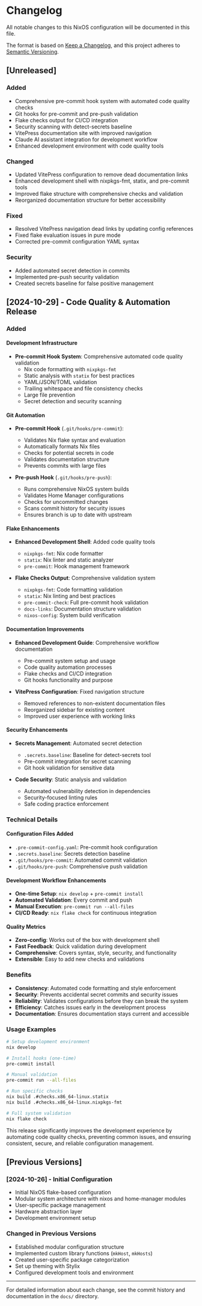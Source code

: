 # Changelog

All notable changes to this NixOS configuration will be documented in this file.

The format is based on [Keep a Changelog](https://keepachangelog.com/en/1.0.0/),
and this project adheres to [Semantic Versioning](https://semver.org/spec/v2.0.0.html).

## [Unreleased]

### Added
- Comprehensive pre-commit hook system with automated code quality checks
- Git hooks for pre-commit and pre-push validation
- Flake checks output for CI/CD integration
- Security scanning with detect-secrets baseline
- VitePress documentation site with improved navigation
- Claude AI assistant integration for development workflow
- Enhanced development environment with code quality tools

### Changed
- Updated VitePress configuration to remove dead documentation links
- Enhanced development shell with nixpkgs-fmt, statix, and pre-commit tools
- Improved flake structure with comprehensive checks and validation
- Reorganized documentation structure for better accessibility

### Fixed
- Resolved VitePress navigation dead links by updating config references
- Fixed flake evaluation issues in pure mode
- Corrected pre-commit configuration YAML syntax

### Security
- Added automated secret detection in commits
- Implemented pre-push security validation
- Created secrets baseline for false positive management

## [2024-10-29] - Code Quality & Automation Release

### Added

#### Development Infrastructure
- **Pre-commit Hook System**: Comprehensive automated code quality validation
  - Nix code formatting with `nixpkgs-fmt`
  - Static analysis with `statix` for best practices
  - YAML/JSON/TOML validation
  - Trailing whitespace and file consistency checks
  - Large file prevention
  - Secret detection and security scanning

#### Git Automation
- **Pre-commit Hook** (`.git/hooks/pre-commit`):
  - Validates Nix flake syntax and evaluation
  - Automatically formats Nix files
  - Checks for potential secrets in code
  - Validates documentation structure
  - Prevents commits with large files

- **Pre-push Hook** (`.git/hooks/pre-push`):
  - Runs comprehensive NixOS system builds
  - Validates Home Manager configurations
  - Checks for uncommitted changes
  - Scans commit history for security issues
  - Ensures branch is up to date with upstream

#### Flake Enhancements
- **Enhanced Development Shell**: Added code quality tools
  - `nixpkgs-fmt`: Nix code formatter
  - `statix`: Nix linter and static analyzer
  - `pre-commit`: Hook management framework

- **Flake Checks Output**: Comprehensive validation system
  - `nixpkgs-fmt`: Code formatting validation
  - `statix`: Nix linting and best practices
  - `pre-commit-check`: Full pre-commit hook validation
  - `docs-links`: Documentation structure validation
  - `nixos-config`: System build verification

#### Documentation Improvements
- **Enhanced Development Guide**: Comprehensive workflow documentation
  - Pre-commit system setup and usage
  - Code quality automation processes
  - Flake checks and CI/CD integration
  - Git hooks functionality and purpose

- **VitePress Configuration**: Fixed navigation structure
  - Removed references to non-existent documentation files
  - Reorganized sidebar for existing content
  - Improved user experience with working links

#### Security Enhancements
- **Secrets Management**: Automated secret detection
  - `.secrets.baseline`: Baseline for detect-secrets tool
  - Pre-commit integration for secret scanning
  - Git hook validation for sensitive data

- **Code Security**: Static analysis and validation
  - Automated vulnerability detection in dependencies
  - Security-focused linting rules
  - Safe coding practice enforcement

### Technical Details

#### Configuration Files Added
- `.pre-commit-config.yaml`: Pre-commit hook configuration
- `.secrets.baseline`: Secrets detection baseline
- `.git/hooks/pre-commit`: Automated commit validation
- `.git/hooks/pre-push`: Comprehensive push validation

#### Development Workflow Enhancements
- **One-time Setup**: `nix develop` + `pre-commit install`
- **Automated Validation**: Every commit and push
- **Manual Execution**: `pre-commit run --all-files`
- **CI/CD Ready**: `nix flake check` for continuous integration

#### Quality Metrics
- **Zero-config**: Works out of the box with development shell
- **Fast Feedback**: Quick validation during development
- **Comprehensive**: Covers syntax, style, security, and functionality
- **Extensible**: Easy to add new checks and validations

### Benefits
- **Consistency**: Automated code formatting and style enforcement
- **Security**: Prevents accidental secret commits and security issues
- **Reliability**: Validates configurations before they can break the system
- **Efficiency**: Catches issues early in the development process
- **Documentation**: Ensures documentation stays current and accessible

### Usage Examples

```bash
# Setup development environment
nix develop

# Install hooks (one-time)
pre-commit install

# Manual validation
pre-commit run --all-files

# Run specific checks
nix build .#checks.x86_64-linux.statix
nix build .#checks.x86_64-linux.nixpkgs-fmt

# Full system validation
nix flake check
```

This release significantly improves the development experience by automating code quality checks, preventing common issues, and ensuring consistent, secure, and reliable configuration management.

## [Previous Versions]

### [2024-10-26] - Initial Configuration
- Initial NixOS flake-based configuration
- Modular system architecture with nixos and home-manager modules
- User-specific package management
- Hardware abstraction layer
- Development environment setup

### Changed in Previous Versions
- Established modular configuration structure
- Implemented custom library functions (`mkHost`, `mkHosts`)
- Created user-specific package categorization
- Set up theming with Stylix
- Configured development tools and environment

---

For detailed information about each change, see the commit history and documentation in the `docs/` directory.
